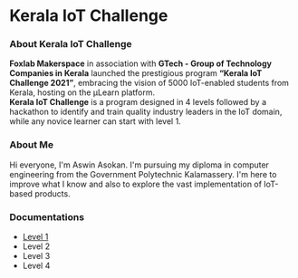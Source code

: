 # Kerala IoT Challenge
### About Kerala IoT Challenge

__Foxlab Makerspace__ in association with __GTech - Group of Technology Companies in Kerala__ launched the prestigious program __“Kerala IoT Challenge 2021”__, embracing the vision of 5000 IoT-enabled students from Kerala, hosting on the µLearn platform.   
__Kerala IoT Challenge__ is a program designed in 4 levels followed by a hackathon to identify and train quality industry leaders in the IoT domain, while any novice learner can start with level 1.

### About Me

Hi everyone, I'm Aswin Asokan. I'm pursuing my diploma in computer engineering from the Government Polytechnic Kalamassery. I'm here to improve what I know and also to explore the vast implementation of IoT-based products.

### Documentations
* [Level 1 ](https://github.com/aswin-asokan/Kerala-IoT-Challenge/blob/gh-pages/pages/level1)
* Level 2
* Level 3
* Level 4
